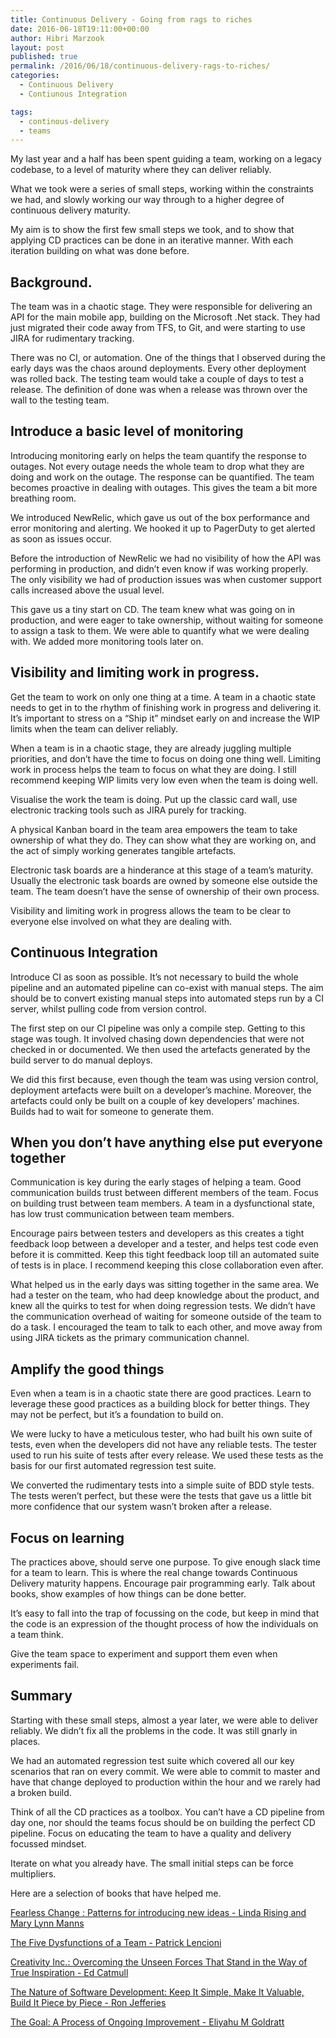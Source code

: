 ```yaml
---
title: Continuous Delivery - Going from rags to riches
date: 2016-06-18T19:11:00+00:00
author: Hibri Marzook
layout: post
published: true
permalink: /2016/06/18/continuous-delivery-rags-to-riches/
categories:
  - Continuous Delivery
  - Contiunous Integration

tags:
  - continous-delivery
  - teams
---
```


My last year and a half has been spent guiding a team, working on a legacy codebase, to a level of maturity where they can deliver reliably.

What we took were a series of small steps, working within the constraints we had, and slowly working our way through to a higher degree of continuous delivery maturity.

My aim is to show the first few small steps we took, and to  show that applying CD practices can be done in an iterative manner. With each iteration building on what was done before.

## Background.

The team was in a chaotic stage. They were responsible for delivering an API for the main mobile app, building on the Microsoft .Net stack. They had just migrated their code away from TFS, to Git, and were starting to use JIRA for rudimentary tracking.

There was no CI, or automation. One of the things that I observed during the early days was the chaos around deployments. Every other deployment was rolled back. The testing team would take a couple of days to test a release. The definition of done was when a release was thrown over the wall to the testing team.

## Introduce a basic level of monitoring


Introducing monitoring early on helps the team quantify the  response to outages. Not every outage needs the whole team to drop what they are doing and work on the outage. The response can be quantified. The team becomes proactive in dealing with outages. This gives the team a bit more breathing room.

We introduced NewRelic, which gave us out of the box performance and error monitoring and alerting. We hooked it up to PagerDuty to get alerted as soon as issues occur.

Before the introduction of NewRelic we had no visibility of how the API was performing in production, and didn’t even know if was working properly. The only visibility we had of production issues was when customer support calls increased above the usual level. 

This gave us a tiny start on CD. The team knew what was going on in production, and were eager to take ownership, without waiting for someone to assign a task to them. We were able to quantify what we were dealing with. We added more monitoring tools later on. 


## Visibility and limiting work in progress.


Get the team to work on only one thing at a time. A team in a chaotic state needs to get in to the rhythm of finishing work in progress and delivering it. It’s important to stress on a “Ship it” mindset early on and increase the WIP limits when the team can deliver reliably.

When a team is in a chaotic stage, they are already juggling multiple priorities, and don’t have the time to focus on doing one thing well. Limiting work in process helps the team to focus on what they are doing. I still recommend keeping WIP limits very low even when the team is doing well.

Visualise the work the team is doing. Put up the classic card wall, use electronic tracking tools such as JIRA purely for tracking.  

A physical Kanban board in the team area empowers the team to take ownership of what they do. They can show what they are working on, and the act of simply working generates tangible artefacts. 

Electronic task boards are a hinderance at this stage of a team’s maturity. Usually the electronic task boards are owned by someone else outside the team. The team doesn’t have the sense of ownership of their own process.

Visibility and limiting work in progress allows the team to be clear to everyone else involved on what they are dealing with.
 
## Continuous Integration

Introduce CI as soon as possible. It’s not necessary to build the whole pipeline and an automated pipeline can co-exist with manual steps. The aim should be to convert existing manual steps into automated steps run by a CI server, whilst pulling code from version control. 

The first step on our CI pipeline was only a compile step. Getting to this stage was tough. It involved chasing down dependencies that were not checked in or documented. We then used the artefacts generated by the build server to do manual deploys.

We did this first because, even though the team was using version control, deployment artefacts were built on a developer’s machine. Moreover, the artefacts could only be built on a couple of key developers’ machines. Builds had to wait for someone to generate them. 
 
## When you don’t have anything else put everyone together

Communication is key during the early stages of helping a team.
Good communication builds trust between different members of the team. Focus on building trust between team members. A team in a dysfunctional state, has low trust communication between team members. 

Encourage pairs between testers and developers as this creates a tight feedback loop between a developer and a tester, and helps test code even before it is committed. Keep this tight feedback loop till an automated suite of tests is in place. I recommend keeping this close collaboration even after.

What helped us in the early days was sitting together in the same area. We had a tester on the team, who had deep knowledge about the product, and knew all the quirks  to test for when doing regression tests. 
We didn’t have the communication overhead of waiting for someone outside of the team to do a task. 
I encouraged the team to talk to each other, and move away from using JIRA tickets as the primary communication channel.

## Amplify the good things

Even when a team is in a chaotic state there are good practices. Learn to leverage these good practices as a building block for better things. They may not be perfect, but it’s a foundation to build on.

We were lucky to have a meticulous tester, who had built his own suite of tests, even when the developers did not have any reliable tests. The tester used to run his suite of tests after every release.  We used these tests as the basis for our first automated regression test suite. 

We converted the rudimentary tests into a simple suite of BDD style tests. The tests weren’t perfect, but these were the tests that gave us a little bit more confidence that our system wasn’t broken after a release. 

## Focus on learning

The practices above, should serve one purpose. To give enough slack time for a team to learn. This is where the real change towards Continuous Delivery maturity happens.
Encourage pair programming early. Talk about books, show examples of how things can be done better. 

It’s easy to fall into the trap of focussing on the code, but keep in mind that the code is an expression of the thought process of how the individuals on a team think.

Give the team space to experiment and support them even when experiments fail.


## Summary

Starting with these small steps, almost a year later, we were able to deliver reliably. We didn’t fix all the problems in the code. It was still gnarly in places. 

We had an automated regression test suite which covered all our key scenarios that ran on every commit. We were able to commit to master and have that change deployed to production within the hour and we rarely had a broken build.

Think of all the CD practices as a toolbox. You can’t have a CD pipeline from day one, nor should the teams focus should be on building the perfect CD pipeline. Focus on educating the team to have a quality and delivery focussed mindset.
 
Iterate on what you already have. The small initial steps can be  force multipliers. 

Here are a selection of books that have helped me.

[Fearless Change  : Patterns for introducing new ideas - Linda Rising and Mary Lynn Manns](https://www.amazon.co.uk/gp/product/0201741571)

[The Five Dysfunctions of a Team - Patrick Lencioni](https://www.amazon.co.uk/Five-Dysfunctions-Team-Leadership-Lencioni/) 

[Creativity Inc.: Overcoming the Unseen Forces That Stand in the Way of True Inspiration - Ed Catmull](https://www.amazon.co.uk/gp/product/B00GUOEMA4)  

[The Nature of Software Development: Keep It Simple, Make It Valuable, Build It Piece by Piece - Ron Jefferies](https://www.amazon.co.uk/gp/product/1941222374) 

[The Goal: A Process of Ongoing Improvement - Eliyahu M Goldratt](https://www.amazon.co.uk/Goal-Process-Ongoing-Improvement-ebook)

